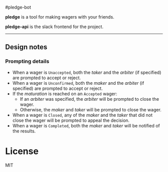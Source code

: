 #pledge-bot

**pledge** is a tool for making wagers with your friends.

**pledge-api** is the slack frontend for the project.


---


## Design notes

### Prompting details

- When a wager is `Unaccepted`, both the _taker_ and the _arbiter_ (if specified) are prompted to accept or reject.
- When a wager is `Unconfirmed`, both the _maker_ and the _arbiter_ (if specified) are prompted to accept or reject.
- If the _maturation_ is reached on an `Accepted` wager:
  - If an _arbiter_ was specified, the _arbiter_ will be prompted to close the wager.
  - Otherwise, the _maker_ and _taker_ will be prompted to close the wager.
- When a wager is `Closed`, any of the _maker_ and the _taker_ that did not close the wager will be prompted to appeal the decision.
- When a wager is `Completed`, both the _maker_ and _taker_ will be notified of the results.


# License

MIT
